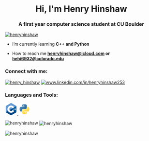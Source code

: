 
<h1 align="center">Hi, I'm Henry Hinshaw</h1>
<h3 align="center">A first year computer science student at CU Boulder</h3>

<p align="left"> <a href="https://github.com/ryo-ma/github-profile-trophy"><img src="https://github-profile-trophy.vercel.app/?username=henryhinshaw" alt="henryhinshaw" /></a> </p>

- I’m currently learning **C++ and Python**

- How to reach me **henryhinshaw@icloud.com or hehi6932@colorado.edu**

<h3 align="left">Connect with me:</h3>
<p align="left">
<a href="https://dev.to/henry_hinshaw" target="blank"><img align="center" src="https://raw.githubusercontent.com/rahuldkjain/github-profile-readme-generator/master/src/images/icons/Social/devto.svg" alt="henry_hinshaw" height="30" width="40" /></a>
<a href="https://linkedin.com/in/www.linkedin.com/in/henryhinshaw253" target="blank"><img align="center" src="https://raw.githubusercontent.com/rahuldkjain/github-profile-readme-generator/master/src/images/icons/Social/linked-in-alt.svg" alt="www.linkedin.com/in/henryhinshaw253" height="30" width="40" /></a>
</p>

<h3 align="left">Languages and Tools:</h3>
<p align="left"> <a href="https://www.w3schools.com/cpp/" target="_blank" rel="noreferrer"> <img src="https://raw.githubusercontent.com/devicons/devicon/master/icons/cplusplus/cplusplus-original.svg" alt="cplusplus" width="40" height="40"/> </a> <a href="https://www.python.org" target="_blank" rel="noreferrer"> <img src="https://raw.githubusercontent.com/devicons/devicon/master/icons/python/python-original.svg" alt="python" width="40" height="40"/> </a> </p>

<p><img align="left" src="https://github-readme-stats.vercel.app/api/top-langs?username=henryhinshaw&show_icons=true&locale=en&layout=compact" alt="henryhinshaw" /></p>

<p>&nbsp;<img align="center" src="https://github-readme-stats.vercel.app/api?username=henryhinshaw&show_icons=true&locale=en" alt="henryhinshaw" /></p>

<p><img align="center" src="https://github-readme-streak-stats.herokuapp.com/?user=henryhinshaw&" alt="henryhinshaw" /></p>

<!---
henryhinshaw/henryhinshaw is a ✨ special ✨ repository because its `README.md` (this file) appears on your GitHub profile.
You can click the Preview link to take a look at your changes.
--->

